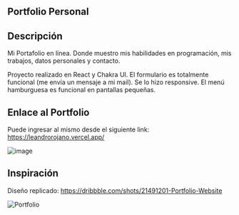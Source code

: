 ## Portfolio Personal
## Descripción
Mi Portafolio en línea. Donde muestro mis habilidades en programación, mis trabajos, datos personales y contacto.

Proyecto realizado en React y Chakra UI. El formulario es totalmente funcional (me envía un mensaje a mi mail). Se lo hizo responsive. El menú hamburguesa es funcional en pantallas pequeñas.

## Enlace al Portfolio 
Puede ingresar al mismo desde el siguiente link:
https://leandrorojano.vercel.app/

![image](https://github.com/user-attachments/assets/a3667d3a-1e96-4c1f-9696-c630423c2073)


## Inspiración
Diseño replicado:
https://dribbble.com/shots/21491201-Portfolio-Website

![Portfolio](https://github.com/leoito88/portfolio/assets/59623841/83ebf288-dccb-4dcc-ac10-2c6bb116c488)
